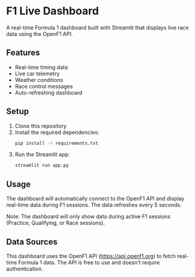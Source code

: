 # F1 Live Dashboard

A real-time Formula 1 dashboard built with Streamlit that displays live race data using the OpenF1 API.

## Features

- Real-time timing data
- Live car telemetry
- Weather conditions
- Race control messages
- Auto-refreshing dashboard

## Setup

1. Clone this repository
2. Install the required dependencies:
   ```bash
   pip install -r requirements.txt
   ```
3. Run the Streamlit app:
   ```bash
   streamlit run app.py
   ```

## Usage

The dashboard will automatically connect to the OpenF1 API and display real-time data during F1 sessions. The data refreshes every 5 seconds.

Note: The dashboard will only show data during active F1 sessions (Practice, Qualifying, or Race sessions).

## Data Sources

This dashboard uses the OpenF1 API (https://api.openf1.org) to fetch real-time Formula 1 data. The API is free to use and doesn't require authentication. 